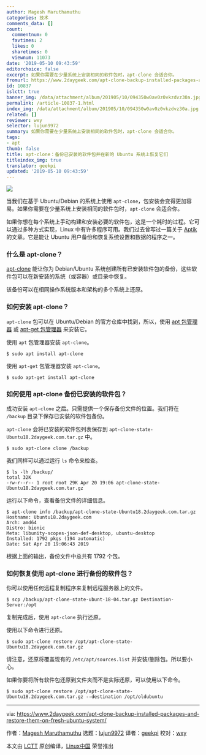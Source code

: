```yaml
---
author: Magesh Maruthamuthu
categories: 技术
comments_data: []
count:
  commentnum: 0
  favtimes: 2
  likes: 0
  sharetimes: 0
  viewnum: 11073
date: '2019-05-10 09:43:59'
editorchoice: false
excerpt: 如果你需要在少量系统上安装相同的软件包时，apt-clone 会适合你。
fromurl: https://www.2daygeek.com/apt-clone-backup-installed-packages-and-restore-them-on-fresh-ubuntu-system/
id: 10837
islctt: true
banner_img: /data/attachment/album/201905/10/094350w0av0z0vkzdvz30a.jpg
permalink: /article-10837-1.html
index_img: /data/attachment/album/201905/10/094350w0av0z0vkzdvz30a.jpg.thumb.jpg
related: []
reviewer: wxy
selector: lujun9972
summary: 如果你需要在少量系统上安装相同的软件包时，apt-clone 会适合你。
tags:
- apt
thumb: false
title: apt-clone：备份已安装的软件包并在新的 Ubuntu 系统上恢复它们
titleindex_img: true
translator: geekpi
updated: '2019-05-10 09:43:59'
---
```


![](/data/attachment/album/201905/10/094350w0av0z0vkzdvz30a.jpg)


当我们在基于 Ubuntu/Debian 的系统上使用 `apt-clone`，包安装会变得更加容易。如果你需要在少量系统上安装相同的软件包时，`apt-clone` 会适合你。


如果你想在每个系统上手动构建和安装必要的软件包，这是一个耗时的过程。它可以通过多种方式实现，Linux 中有许多程序可用。我们过去曾写过一篇关于 [Aptik](https://www.2daygeek.com/aptik-backup-restore-ppas-installed-apps-users-data/) 的文章。它是能让 Ubuntu 用户备份和恢复系统设置和数据的程序之一。


### 什么是 apt-clone？


[apt-clone](https://github.com/mvo5/apt-clone) 能让你为 Debian/Ubuntu 系统创建所有已安装软件包的备份，这些软件包可以在新安装的系统（或容器）或目录中恢复。


该备份可以在相同操作系统版本和架构的多个系统上还原。


### 如何安装 apt-clone？


`apt-clone` 包可以在 Ubuntu/Debian 的官方仓库中找到，所以，使用 [apt 包管理器](https://www.2daygeek.com/apt-command-examples-manage-packages-debian-ubuntu-systems/) 或 [apt-get 包管理器](https://www.2daygeek.com/apt-get-apt-cache-command-examples-manage-packages-debian-ubuntu-systems/) 来安装它。


使用 `apt` 包管理器安装 `apt-clone`。



```
$ sudo apt install apt-clone
```

使用 `apt-get` 包管理器安装 `apt-clone`。



```
$ sudo apt-get install apt-clone
```

### 如何使用 apt-clone 备份已安装的软件包？


成功安装 `apt-clone` 之后。只需提供一个保存备份文件的位置。我们将在 `/backup` 目录下保存已安装的软件包备份。


`apt-clone` 会将已安装的软件包列表保存到 `apt-clone-state-Ubuntu18.2daygeek.com.tar.gz` 中。



```
$ sudo apt-clone clone /backup
```

我们同样可以通过运行 `ls` 命令来检查。



```
$ ls -lh /backup/
total 32K
-rw-r--r-- 1 root root 29K Apr 20 19:06 apt-clone-state-Ubuntu18.2daygeek.com.tar.gz
```

运行以下命令，查看备份文件的详细信息。



```
$ apt-clone info /backup/apt-clone-state-Ubuntu18.2daygeek.com.tar.gz
Hostname: Ubuntu18.2daygeek.com
Arch: amd64
Distro: bionic
Meta: libunity-scopes-json-def-desktop, ubuntu-desktop
Installed: 1792 pkgs (194 automatic)
Date: Sat Apr 20 19:06:43 2019
```

根据上面的输出，备份文件中总共有 1792 个包。


### 如何恢复使用 apt-clone 进行备份的软件包？


你可以使用任何远程复制程序来复制远程服务器上的文件。



```
$ scp /backup/apt-clone-state-ubunt-18-04.tar.gz Destination-Server:/opt
```

复制完成后，使用 `apt-clone` 执行还原。


使用以下命令进行还原。



```
$ sudo apt-clone restore /opt/apt-clone-state-Ubuntu18.2daygeek.com.tar.gz
```

请注意，还原将覆盖现有的 `/etc/apt/sources.list` 并安装/删除包。所以要小心。


如果你要将所有软件包还原到文件夹而不是实际还原，可以使用以下命令。



```
$ sudo apt-clone restore /opt/apt-clone-state-Ubuntu18.2daygeek.com.tar.gz --destination /opt/oldubuntu
```



---


via: <https://www.2daygeek.com/apt-clone-backup-installed-packages-and-restore-them-on-fresh-ubuntu-system/>


作者：[Magesh Maruthamuthu](https://www.2daygeek.com/author/magesh/) 选题：[lujun9972](https://github.com/lujun9972) 译者：[geekpi](https://github.com/geekpi) 校对：[wxy](https://github.com/wxy)


本文由 [LCTT](https://github.com/LCTT/TranslateProject) 原创编译，[Linux中国](https://linux.cn/) 荣誉推出